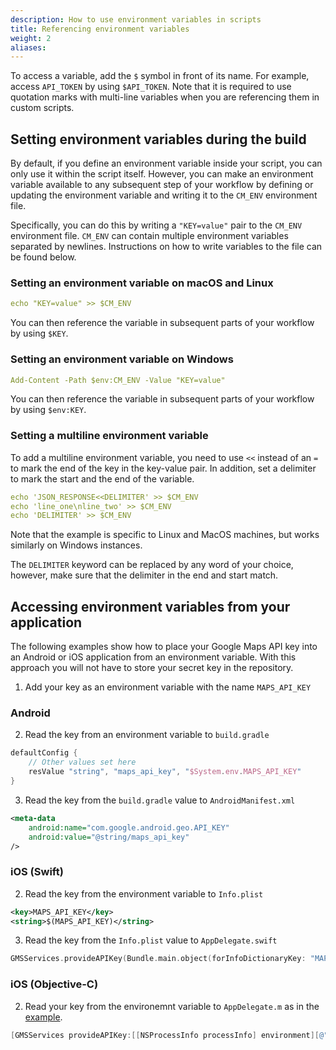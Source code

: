 ```yaml
---
description: How to use environment variables in scripts
title: Referencing environment variables
weight: 2
aliases:
---
```


To access a variable, add the `$` symbol in front of its name. For example, access `API_TOKEN` by using `$API_TOKEN`. Note that it is required to use quotation marks with multi-line variables when you are referencing them in custom scripts.

## Setting environment variables during the build

By default, if you define an environment variable inside your script, you can only use it within the script itself. However, you can make an environment variable available to any subsequent step of your workflow by defining or updating the environment variable and writing it to the `CM_ENV` environment file.

Specifically, you can do this by writing a `"KEY=value"` pair to the `CM_ENV` environment file. `CM_ENV` can contain multiple environment variables separated by newlines. Instructions on how to write variables to the file can be found below.

### Setting an environment variable on macOS and Linux

```yaml
echo "KEY=value" >> $CM_ENV
```

You can then reference the variable in subsequent parts of your workflow by using `$KEY`.

### Setting an environment variable on Windows

```yaml
Add-Content -Path $env:CM_ENV -Value "KEY=value"
```

You can then reference the variable in subsequent parts of your workflow by using `$env:KEY`.

### Setting a multiline environment variable

To add a multiline environment variable, you need to use `<<` instead of an `=` to mark the end of the key in the key-value pair. In addition, set a delimiter to mark the start and the end of the variable.

```yaml
echo 'JSON_RESPONSE<<DELIMITER' >> $CM_ENV
echo 'line_one\nline_two' >> $CM_ENV
echo 'DELIMITER' >> $CM_ENV
```

Note that the example is specific to Linux and MacOS machines, but works similarly on Windows instances.

The `DELIMITER` keyword can be replaced by any word of your choice, however, make sure that the delimiter in the end and start match.

## Accessing environment variables from your application

The following examples show how to place your Google Maps API key into an Android or iOS application from an environment variable. With this approach you will not have to store your secret key in the repository.

1. Add your key as an environment variable with the name `MAPS_API_KEY`

### Android

2. Read the key from an environment variable to `build.gradle`

```gradle
defaultConfig {
    // Other values set here
    resValue "string", "maps_api_key", "$System.env.MAPS_API_KEY"
}
```

3. Read the key from the `build.gradle` value to `AndroidManifest.xml`

```xml
<meta-data
    android:name="com.google.android.geo.API_KEY"
    android:value="@string/maps_api_key"
/>
```

### iOS (Swift)

2. Read the key from the environment variable to `Info.plist`

```xml
<key>MAPS_API_KEY</key>
<string>$(MAPS_API_KEY)</string>
```

3. Read the key from the `Info.plist` value to `AppDelegate.swift`

```swift
GMSServices.provideAPIKey(Bundle.main.object(forInfoDictionaryKey: "MAPS_API_KEY") as? String ?? "")
```

### iOS (Objective-C)

2.  Read your key from the environemnt variable to `AppDelegate.m` as in the [example](https://github.com/flutter/plugins/blob/master/packages/google_maps_flutter/google_maps_flutter/example/ios/Runner/AppDelegate.m).

```objective-c
[GMSServices provideAPIKey:[[NSProcessInfo processInfo] environment][@"MAPS_API_KEY"]];
```
